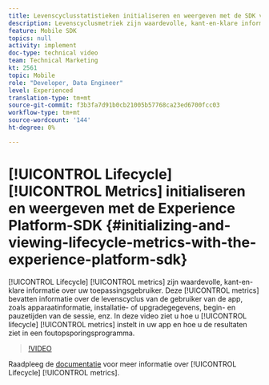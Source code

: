 ```yaml
---
title: Levenscyclusstatistieken initialiseren en weergeven met de SDK van het Experience Platform
description: Levenscyclusmetriek zijn waardevolle, kant-en-klare informatie over uw app-gebruiker. Deze cijfers bevatten informatie over de levenscyclus van de gebruiker van de app, zoals apparaatinformatie, installatie- of upgradegegevens, begin- en pauzetijden van de sessie, enz. In deze video ziet u hoe u levenscyclusmetriek instelt in uw app en hoe u de resultaten ziet in een foutopsporingsprogramma.
feature: Mobile SDK
topics: null
activity: implement
doc-type: technical video
team: Technical Marketing
kt: 2561
topic: Mobile
role: "Developer, Data Engineer"
level: Experienced
translation-type: tm+mt
source-git-commit: f3b3fa7d91b0cb21005b57768ca23ed6700fcc03
workflow-type: tm+mt
source-wordcount: '144'
ht-degree: 0%

---
```



# [!UICONTROL Lifecycle] [!UICONTROL Metrics] initialiseren en weergeven met de Experience Platform-SDK {#initializing-and-viewing-lifecycle-metrics-with-the-experience-platform-sdk}

[!UICONTROL Lifecycle] [!UICONTROL metrics] zijn waardevolle, kant-en-klare informatie over uw toepassingsgebruiker. Deze [!UICONTROL metrics] bevatten informatie over de levenscyclus van de gebruiker van de app, zoals apparaatinformatie, installatie- of upgradegegevens, begin- en pauzetijden van de sessie, enz. In deze video ziet u hoe u [!UICONTROL lifecycle] [!UICONTROL metrics] instelt in uw app en hoe u de resultaten ziet in een foutopsporingsprogramma.

>[!VIDEO](https://video.tv.adobe.com/v/26258/?quality=12)

Raadpleeg de [documentatie](https://aep-sdks.gitbook.io/docs/using-mobile-extensions/mobile-core/lifecycle) voor meer informatie over [!UICONTROL Lifecycle] [!UICONTROL metrics].
